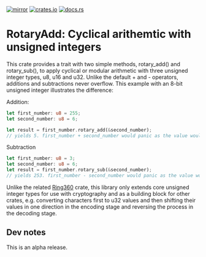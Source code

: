 [![mirror](https://img.shields.io/badge/mirror-github-blue)](https://github.com/neilg63/rotary-add)
[![crates.io](https://img.shields.io/crates/v/rotary-add.svg)](https://crates.io/crates/rotary-add)
[![docs.rs](https://docs.rs/rotary-add/badge.svg)](https://docs.rs/rotary-add)

# RotaryAdd: Cyclical arithemtic with unsigned integers

This crate provides a trait with two simple methods, rotary_add() and rotary_sub(), to apply cyclical or modular arithmetic with three unsigned integer types, u8, u16 and u32. Unlike the default + and - operators, additions and subtractions never overflow. This example with an 8-bit unsigned integer illustrates the difference:

Addition:
```rust
let first_number: u8 = 255;
let second_number: u8 = 6;

let result = first_number.rotary_add(&second_number);
// yields 5. first_number + second_number would panic as the value would overflow
```

Subtraction

```rust
let first_number: u8 = 3;
let second_number: u8 = 6;
let result = first_number.rotary_sub(&second_number);
// yields 253. first_number - second_number would panic as the value would overflow
```

Unlike the related [Ring360](https://crates.io/crates/ring360) crate, this library only extends core unsigned integer types for use with cryptography and as a building block for other crates, e.g. converting characters first to u32 values and then shifting their values in one direction in the encoding stage and reversing the process in the decoding stage. 

## Dev notes
This is an alpha release.